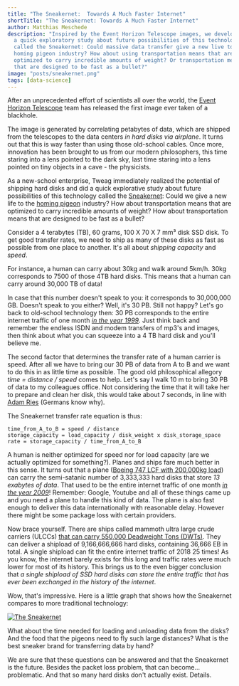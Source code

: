 ```yaml
---
title: "The Sneakernet:  Towards A Much Faster Internet"
shortTitle: "The Sneakernet: Towards A Much Faster Internet"
author: Matthias Meschede
description: "Inspired by the Event Horizon Telescope images, we develop
  a quick exploratory study about future possibilities of this technology
  called the Sneakernet: Could massive data transfer give a new live to the
  homing pigeon industry? How about using transportation means that are
  optimized to carry incredible amounts of weight? Or transportation means
  that are designed to be fast as a bullet?"
image: "posts/sneakernet.png"
tags: [data-science]
---
```


After an unprecedented effort of scientists all over the world, the [Event
Horizon Telescope](https://eventhorizontelescope.org/) team has released the
first image ever taken of a blackhole.

The image is generated by correlating petabytes of data, which are shipped from
the telescopes to the data centers _in hard disks via airplane_. It turns out
that this is way faster than using those old-school cables. Once more,
innovation has been brought to us from our modern philosophers, this time
staring into a lens pointed to the dark sky, last time staring into a lens
pointed on tiny objects in a cave - the physicists.

As a new-school enterprise, Tweag immediately realized the potential of
shipping hard disks and did a quick explorative study about future possibilities
of this technology called the [Sneakernet](https://en.wikipedia.org/wiki/Sneakernet):
Could we give a new life to the [homing pigeon](https://tools.ietf.org/html/rfc1149)
industry? How about transportation means that are optimized to carry incredible
amounts of weight? How about transportation means that are designed to be fast
as a bullet?

Consider a 4 terabytes (TB), 60 grams, 100 X 70 X 7 mm³ disk SSD disk. To get
good transfer rates, we need to ship as many of these disks as fast as possible
from one place to another. It's all about _shipping capacity_ and _speed_.

For instance, a human can carry about 30kg and walk around 5km/h. 30kg
corresponds to 7500 of those 4TB hard disks. This means that a human can carry
around 30,000 TB of data!

In case that this number doesn't speak to you: it corresponds to 30,000,000 GB.
Doesn't speak to you either? Well, it's 30 PB. Still not happy? Let's go back
to old-school technology then: 30 PB corresponds to the entire internet traffic of
one month [_in the year 1999_](https://en.wikipedia.org/wiki/Internet_traffic#Global_Internet_traffic).
Just think back and remember the endless ISDN and modem transfers of mp3's and
images, then think about what you can squeeze into a 4 TB hard disk and you'll
believe me.

The second factor that determines the transfer rate of a human carrier is
speed. After all we have to bring our 30 PB of data from A to B and we want to
do this in as little time as possible. The good old philosophical allegory
_time = distance / speed_ comes to help. Let's say I walk 10 m to bring 30 PB
of data to my colleagues office. Not considering the time that it will take her
to prepare and clean her disk, this would take about 7 seconds, in line with
[Adam Ries](https://en.wikipedia.org/wiki/Adam_Ries) (Germans know why).

The Sneakernet transfer rate equation is thus:

```
time_from_A_to_B = speed / distance
storage_capacity = load_capacity / disk_weight x disk_storage_space
rate = storage_capacity / time_from_A_to_B
```

A human is neither optimized for speed nor for load capacity (are we actually
optimized for something?). Planes and ships fare much better in this sense. It
turns out that a plane ([Boeing 747 LCF with 200,000kg load](https://en.wikipedia.org/wiki/Boeing_Dreamlifter))
can carry the semi-satanic number of 3,333,333 hard disks that
store _13 exabytes of data_.
That used to be the entire internet traffic of one month [_in the year 2009_](https://en.wikipedia.org/wiki/Internet_traffic#Global_Internet_traffic)!
Remember: Google, Youtube and all of these things came up and you need a plane
to handle this kind of data. The plane is also fast enough to deliver this data
internationally with reasonable delay. However there might be some package loss
with certain providers.

Now brace yourself. There are ships called mammoth ultra large crude carriers
(ULCCs) [that can carry 550,000 Deadweight Tons
(DWTs)](https://en.wikipedia.org/wiki/Oil_tanker). They can deliver a shipload
of 9,166,666,666 hard disks, containing 36,666 EB in total. A single shipload
can fit the entire internet traffic of 2018 25 times! As you know, the internet
barely exists for this long and traffic rates were much lower for most of its
history. This brings us to the even bigger conclusion that _a single shipload
of SSD hard disks can store the entire traffic that has ever been exchanged in
the history of the internet_.

Wow, that's impressive. Here is a little graph that shows how the Sneakernet
compares to more traditional technology:

<a href="../img/posts/sneakernet.png">
<img
  title="The Sneakernet"
  src="../img/posts/sneakernet.png"
  style="max-width:100%; max-height:100%;"
/>
</a>

What about the time needed for loading and unloading data from the disks? And
the food that the pigeons need to fly such large distances? What is the best
sneaker brand for transferring data by hand?

We are sure that these questions can be answered and that the Sneakernet is the
future. Besides the packet loss problem, that can become... problematic. And
that so many hard disks don't actually exist. Details.
